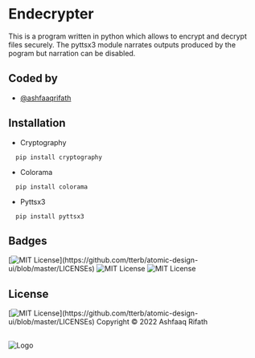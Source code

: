 # Endecrypter

This is a program written in python which allows to encrypt and decrypt files securely. The pyttsx3 module narrates outputs produced by the pogram but narration can be disabled.

## Coded by

- [@ashfaaqrifath](https://ashfaaq.epizy.com/)


## Installation
* Cryptography
```
  pip install cryptography
```

* Colorama
```
  pip install colorama
```

* Pyttsx3
```
  pip install pyttsx3
```
## Badges

[![MIT License](https://img.shields.io/apm/l/atomic-design-ui.svg?)](https://github.com/tterb/atomic-design-ui/blob/master/LICENSEs)
![MIT License](https://img.shields.io/github/followers/ashfaaqrifath?style=social)
![MIT License](https://img.shields.io/github/stars/ashfaaqrifath/Password-Manager?style=social)

## License

[![MIT License](https://img.shields.io/apm/l/atomic-design-ui.svg?)](https://github.com/tterb/atomic-design-ui/blob/master/LICENSEs)  Copyright © 2022 Ashfaaq Rifath
##
![Logo](https://ashfaaqrifath.github.io/site_logo.png)
